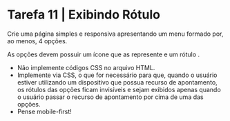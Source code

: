 # Tarefa 11 | Exibindo Rótulo

Crie uma página simples e responsiva apresentando um menu formado por, ao menos, 4 opções.

As opções devem possuir um ícone que as represente e um rótulo .

- Não implemente códigos CSS no arquivo HTML.
- Implemente via CSS, o que for necessário para que, quando o usuário estiver utilizando um dispositivo que possua recurso de apontamento, os rótulos das opções ficam invisíveis e sejam exibidos apenas quando o usuário passar o recurso de apontamento por cima de uma das opções.
- Pense mobile-first!
